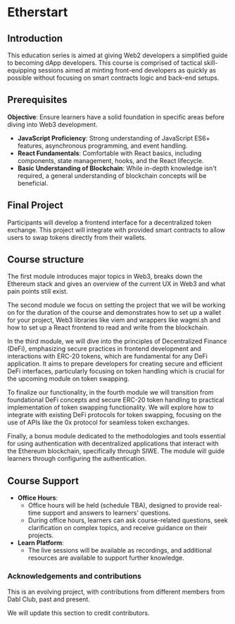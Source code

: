 # Etherstart

## Introduction

This education series is aimed at giving Web2 developers a simplified guide to becoming dApp developers. This course is comprised of tactical skill-equipping sessions aimed at minting front-end developers as quickly as possible without focusing on smart contracts logic and back-end setups.

## Prerequisites

**Objective**: Ensure learners have a solid foundation in specific areas before diving into Web3 development.

- **JavaScript Proficiency**: Strong understanding of JavaScript ES6+ features, asynchronous programming, and event handling.
- **React Fundamentals**: Comfortable with React basics, including components, state management, hooks, and the React lifecycle.
- **Basic Understanding of Blockchain**: While in-depth knowledge isn't required, a general understanding of blockchain concepts will be beneficial.

## Final Project

Participants will develop a frontend interface for a decentralized token exchange. This project will integrate with provided smart contracts to allow users to swap tokens directly from their wallets.

## Course structure

The first module introduces major topics in Web3, breaks down the Ethereum stack and gives an overview of the current UX in Web3 and what pain points still exist.

The second module we focus on setting the project that we will be working on for the duration of the course and demonstrates how to set up a wallet for your project, Web3 libraries like viem and wrappers like wagmi.sh and how to set up a React frontend to read and write from the blockchain.

In the third module, we will dive into the principles of Decentralized Finance (DeFi), emphasizing secure practices in frontend development and interactions with ERC-20 tokens, which are fundamental for any DeFi application. It aims to prepare developers for creating secure and efficient DeFi interfaces, particularly focusing on token handling which is crucial for the upcoming module on token swapping.

To finalize our functionality, in the fourth module we will transition from foundational DeFi concepts and secure ERC-20 token handling to practical implementation of token swapping functionality. We will explore how to integrate with existing DeFi protocols for token swapping, focusing on the use of APIs like the 0x protocol for seamless token exchanges.

Finally, a bonus module dedicated to the methodologies and tools essential for using authentication with decentralized applications that interact with the Ethereum blockchain, specifically through SIWE. The module will guide learners through configuring the authentication.

## Course Support

- **Office Hours**:
  - Office hours will be held (schedule TBA), designed to provide real-time support and answers to learners' questions.
  - During office hours, learners can ask course-related questions, seek clarification on complex topics, and receive guidance on their projects.
- **Learn Platform**:
  - The live sessions will be available as recordings, and additional resources are available to support further knowledge.

### Acknowledgements and contributions

This is an evolving project, with contributions from different members from Dabl Club, past and present.

We will update this section to credit contributors.
